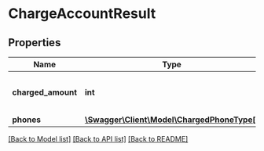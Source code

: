 # ChargeAccountResult

## Properties
Name | Type | Description | Notes
------------ | ------------- | ------------- | -------------
**charged_amount** | **int** | The charged money amount. | 
**phones** | [**\Swagger\Client\Model\ChargedPhoneType[]**](ChargedPhoneType.md) |  | [optional] 

[[Back to Model list]](../README.md#documentation-for-models) [[Back to API list]](../README.md#documentation-for-api-endpoints) [[Back to README]](../README.md)


